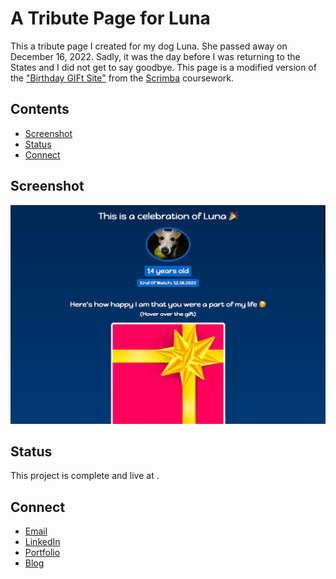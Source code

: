# A Tribute Page for Luna
This a tribute page I created for my dog Luna. She passed away on December 16, 2022. Sadly, it was the day before I was returning to the States and I did not get to say goodbye. This page is a modified version of the ["Birthday GIFt Site"](https://scrimba.com/playlist/pdYWBhW) from the [Scrimba](https://scrimba.com) coursework. 

## Contents

- [Screenshot](#screenshot)
- [Status](#status)
- [Connect](#connect)

## Screenshot

![the top of the web page featuring the header, an oval profile pic of a white dog](images/screenshot.png)

## Status

This project is complete and live at . 

## Connect 

- [Email](https://anthonynanfito.com/contact/)
- [LinkedIn](https://linkedin.com/in/anthonynanfito)
- [Portfolio](https://ananfito.github.io)
- [Blog](https://ananfito.hashnode.dev)
